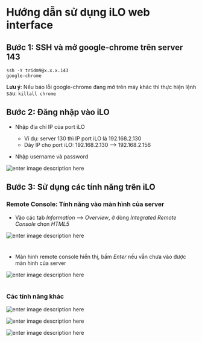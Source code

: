 ﻿# Hướng dẫn sử dụng iLO web interface
## Bước 1: SSH và mở google-chrome trên server 143
```
ssh -Y tridm9@x.x.x.143
google-chrome
```
**Lưu ý**: Nếu báo lỗi google-chrome đang mở trên máy khác thì thực hiện lệnh sau: `killall chrome`

## Bước 2: Đăng nhập vào iLO
- Nhập địa chỉ IP của port iLO
	- Ví dụ: server 130 thì IP port iLO là 192.168.2.130
	- Dãy IP cho port iLO: 192.168.2.130 --> 192.168.2.156

- Nhập username và password

![enter image description here](https://drive.google.com/uc?id=1PJsvg8vp2SrMhIOj_1dRn8Ct7aVDEl2j)


## Bước 3: Sử dụng các tính năng trên iLO

### Remote Console: Tính năng vào màn hình của server

- Vào các tab *Information* --> *Overview*, ở dòng *Integrated Remote Console* chọn *HTML5*

![enter image description here](https://drive.google.com/uc?id=1zgOzh8YkdZoyRkfVppOF8PAkiiqFUupy)


#


- Màn hình remote console hiển thị, bấm *Enter* nếu vẫn chưa vào được màn hình của server

![enter image description here](https://drive.google.com/uc?id=1GL-dAjxYmVlTLoSFybEpsvM5w0Z3XBXf)

#

### Các tính năng khác
![enter image description here](https://drive.google.com/uc?id=1fDH3Uuo5CtFFJvDOSa_-mSb_AyDwIFug)


![enter image description here](https://drive.google.com/uc?id=1V7zhbPOYGSs1D9RGGf55NQFvISyil6Da)


![enter image description here](https://drive.google.com/uc?id=1Ua1H7VeQKEifl6dOzieCvLGm2W13PB_g)
